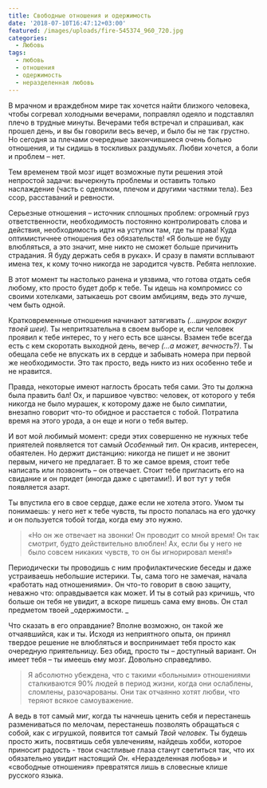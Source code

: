 ```yaml
---
title: Свободные отношения и одержимость
date: '2018-07-10T16:47:12+03:00'
featured: /images/uploads/fire-545374_960_720.jpg
categories:
  - Любовь
tags:
  - любовь
  - отношения
  - одержимость
  - неразделенная любовь
---
```

В мрачном и враждебном мире так хочется найти близкого человека, чтобы согревал холодными вечерами, поправлял одеяло и подставлял плечо в трудные минуты. Вечерами тебя встречал и спрашивал, как прошел день, и вы бы говорили весь вечер, и было бы не так грустно.  Но сегодня за плечами очередные закончившиеся очень больно отношения, и ты сидишь в тоскливых раздумьях. Любви хочется, а боли и проблем – нет.

Тем временем твой мозг ищет возможные пути решения этой непростой задачи: вычеркнуть проблемы и оставить только наслаждение (часть с одеялком, плечом и другими частями тела). Без ссор, расставаний и ревности. 

Серьезные отношения – источник сплошных проблем: огромный груз ответственности, необходимость постоянно контролировать слова и действия, необходимость идти на уступки там, где ты права! Куда оптимистичнее отношения без обязательств! «Я больше не буду влюбляться, а это значит, мне никто не сможет больше причинить страдания. Я буду держать себя в руках». И сразу в памяти всплывают имена тех, к кому точно никогда не зародится чувств. Ребята неплохие.

В этот момент ты настолько ранена и уязвима, что готова отдать себя любому, кто просто будет добр к тебе. Ты идешь на компромисс со своими хотелками, затыкаешь рот своим амбициям, ведь это лучше, чем быть одной. 

Кратковременные отношения начинают затягивать _(…шнурок вокруг твоей шеи)._ Ты непритязательна в своем выборе и, если человек проявил к тебе интерес, то у него есть все шансы. Взамен тебе всегда есть с кем скоротать выходной день, вечер _(…а может, вечность?)_. Ты обещала себе не впускать их в сердце и забывать номера при первой же необходимости. Это так просто, ведь никто из них особенно тебе и не нравится.

Правда, некоторые имеют наглость бросать тебя сами. Это ты должна была править бал!  Ох, и паршивое чувство: человек, от которого у тебя никогда не было мурашек, к которому даже не было симпатии, внезапно говорит что-то обидное и расстается с тобой. Потратила время на этого урода, а он еще и ноги о тебя вытер.  

И вот мой любимый момент: среди этих совершенно не нужных тебе приятелей появляется тот самый _Особенный тип_. Он красив, интересен, обаятелен. Но держит дистанцию: никогда не пишет и не звонит первым, ничего не предлагает. В то же самое время, стоит тебе написать или позвонить – он отвечает. Стоит тебе пригласить его на свидание и он придет (иногда даже с цветами!). И вот тут у тебя появляется азарт. 

Ты впустила его в свое сердце, даже если не хотела этого. Умом ты понимаешь: у него нет к тебе чувств, ты просто попалась на его удочку и он пользуется тобой тогда, когда ему это нужно.  

> «Но он же отвечает на звонки! Он проводит со мной время!  Он так смотрит, будто действительно влюблен! Ах, если бы у него не было совсем никаких чувств, то он бы игнорировал меня!»

Периодически ты проводишь с ним профилактические беседы и даже устраиваешь небольшие истерики. Ты, сама того не замечая, начала «работать над отношениями». Он что-то говорит в свою защиту, неважно что: оправдывается как может. И ты в сотый раз кричишь, что больше он тебя не увидит, а вскоре пишешь сама ему вновь. Он стал предметом твоей _одержимости. 
_

Что сказать в его оправдание? Вполне возможно, он такой же отчаявшийся, как и ты. Исходя из неприятного опыта, он принял твердое решение не влюбляться и воспринимает тебя просто как очередную приятельницу. Без обид, просто ты – доступный вариант. Он имеет тебя – ты имеешь ему мозг. Довольно справедливо.  

> Я абсолютно убеждена, что с такими «больными» отношениями сталкиваются 90% людей в период жизни, когда они ослаблены, сломлены, разочарованы. Они так отчаянно хотят любви, что теряют всякое самоуважение.  

А ведь в тот самый миг, когда ты начнешь ценить себя и перестанешь размениваться по мелочам, перестанешь позволять обращаться с собой, как с игрушкой, появится тот самый _Твой человек_. Ты будешь просто жить, посвятишь себя увлечениям, найдешь хобби, которое приносит радость - твои счастливые глаза станут светиться так, что их обязательно увидит настоящий _Он_. «Неразделенная любовь» и «свободные отношения» превратятся лишь в словесные клише русского языка.
